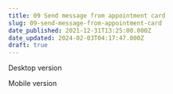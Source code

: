```yaml
---
title: 09 Send message from appointment card
slug: 09-send-message-from-appointment-card
date_published: 2021-12-31T13:25:00.000Z
date_updated: 2024-02-03T04:17:47.000Z
draft: true
---
```


Desktop version

Mobile version
